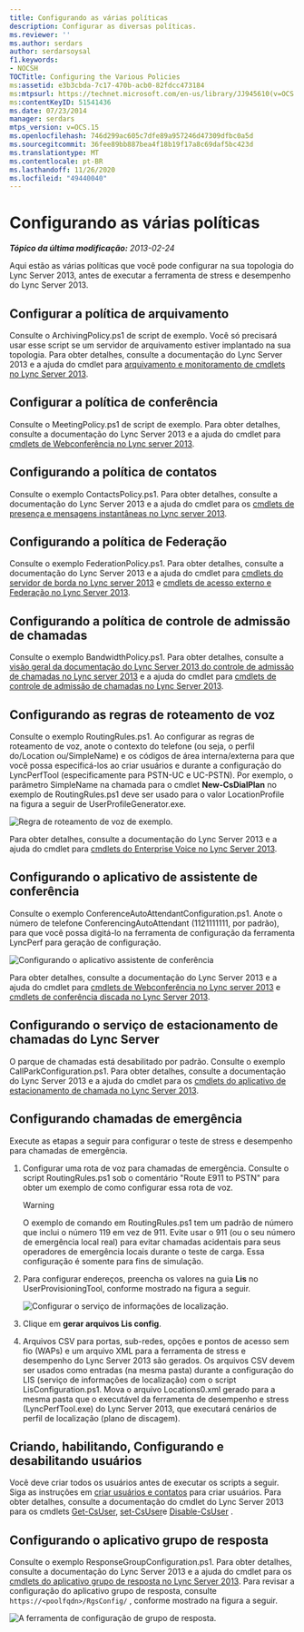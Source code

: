 ```yaml
---
title: Configurando as várias políticas
description: Configurar as diversas políticas.
ms.reviewer: ''
ms.author: serdars
author: serdarsoysal
f1.keywords:
- NOCSH
TOCTitle: Configuring the Various Policies
ms:assetid: e3b3cbda-7c17-470b-acb0-82fdcc473184
ms:mtpsurl: https://technet.microsoft.com/en-us/library/JJ945610(v=OCS.15)
ms:contentKeyID: 51541436
ms.date: 07/23/2014
manager: serdars
mtps_version: v=OCS.15
ms.openlocfilehash: 746d299ac605c7dfe89a957246d47309dfbc0a5d
ms.sourcegitcommit: 36fee89bb887bea4f18b19f17a8c69daf5bc423d
ms.translationtype: MT
ms.contentlocale: pt-BR
ms.lasthandoff: 11/26/2020
ms.locfileid: "49440040"
---
```

# <a name="configuring-the-various-policies"></a>Configurando as várias políticas

<div data-xmlns="http://www.w3.org/1999/xhtml">

<div class="topic" data-xmlns="http://www.w3.org/1999/xhtml" data-msxsl="urn:schemas-microsoft-com:xslt" data-cs="https://msdn.microsoft.com/">

<div data-asp="https://msdn2.microsoft.com/asp">



</div>

<div id="mainSection">

<div id="mainBody">

<span> </span>

_**Tópico da última modificação:** 2013-02-24_

<div>

Aqui estão as várias políticas que você pode configurar na sua topologia do Lync Server 2013, antes de executar a ferramenta de stress e desempenho do Lync Server 2013.

<div>

## <a name="configuring-the-archiving-policy"></a>Configurar a política de arquivamento

Consulte o ArchivingPolicy.ps1 de script de exemplo. Você só precisará usar esse script se um servidor de arquivamento estiver implantado na sua topologia. Para obter detalhes, consulte a documentação do Lync Server 2013 e a ajuda do cmdlet para [arquivamento e monitoramento de cmdlets no Lync Server 2013](https://technet.microsoft.com/library/gg415629\(v=ocs.15\)).

</div>

<div>

## <a name="configuring-the-conferencing-policy"></a>Configurar a política de conferência

Consulte o MeetingPolicy.ps1 de script de exemplo. Para obter detalhes, consulte a documentação do Lync Server 2013 e a ajuda do cmdlet para [cmdlets de Webconferência no Lync server 2013](https://technet.microsoft.com/library/gg415675\(v=ocs.15\)).

</div>

<div>

## <a name="configuring-the-contacts-policy"></a>Configurando a política de contatos

Consulte o exemplo ContactsPolicy.ps1. Para obter detalhes, consulte a documentação do Lync Server 2013 e a ajuda do cmdlet para os [cmdlets de presença e mensagens instantâneas no Lync server 2013](https://technet.microsoft.com/library/gg398611\(v=ocs.15\)).

</div>

<div>

## <a name="configuring-the-federation-policy"></a>Configurando a política de Federação

Consulte o exemplo FederationPolicy.ps1. Para obter detalhes, consulte a documentação do Lync Server 2013 e a ajuda do cmdlet para [cmdlets do servidor de borda no Lync server 2013](https://technet.microsoft.com/library/gg415635\(v=ocs.15\)) e [cmdlets de acesso externo e Federação no Lync Server 2013](https://technet.microsoft.com/library/gg415651\(v=ocs.15\)).

</div>

<div>

## <a name="configuring-the-call-admission-control-policy"></a>Configurando a política de controle de admissão de chamadas

Consulte o exemplo BandwidthPolicy.ps1. Para obter detalhes, consulte a [visão geral da documentação do Lync Server 2013 do controle de admissão de chamadas no Lync server 2013](https://technet.microsoft.com/library/gg398529\(v=ocs.15\)) e a ajuda do cmdlet para [cmdlets de controle de admissão de chamadas no Lync Server 2013](https://technet.microsoft.com/library/gg415676\(v=ocs.15\)).

</div>

<div>

## <a name="configuring-the-voice-routing-rules"></a>Configurando as regras de roteamento de voz

Consulte o exemplo RoutingRules.ps1. Ao configurar as regras de roteamento de voz, anote o contexto do telefone (ou seja, o perfil do/Location ou/SimpleName) e os códigos de área interna/externa para que você possa especificá-los ao criar usuários e durante a configuração do LyncPerfTool (especificamente para PSTN-UC e UC-PSTN). Por exemplo, o parâmetro SimpleName na chamada para o cmdlet **New-CsDialPlan** no exemplo de RoutingRules.ps1 deve ser usado para o valor LocationProfile na figura a seguir de UserProfileGenerator.exe.

![Regra de roteamento de voz de exemplo.](images/JJ945610.9f34d971-4ed0-4a4c-b101-086a91c4578c(OCS.15).jpg "Regra de roteamento de voz de exemplo.")

Para obter detalhes, consulte a documentação do Lync Server 2013 e a ajuda do cmdlet para [cmdlets do Enterprise Voice no Lync Server 2013](https://technet.microsoft.com/library/gg415658\(v=ocs.15\)).

</div>

<div>

## <a name="configuring-conferencing-attendant-application"></a>Configurando o aplicativo de assistente de conferência

Consulte o exemplo ConferenceAutoAttendantConfiguration.ps1. Anote o número de telefone ConferencingAutoAttendant (1121111111, por padrão), para que você possa digitá-lo na ferramenta de configuração da ferramenta LyncPerf para geração de configuração.

![Configurando o aplicativo assistente de conferência](images/JJ945610.0618a22f-27a9-423a-9085-d2bf71e82db6(OCS.15).jpg "Configurando o aplicativo assistente de conferência")

Para obter detalhes, consulte a documentação do Lync Server 2013 e a ajuda do cmdlet para [cmdlets de Webconferência no Lync server 2013](https://technet.microsoft.com/library/gg415675\(v=ocs.15\)) e [cmdlets de conferência discada no Lync Server 2013](https://technet.microsoft.com/library/gg415630\(v=ocs.15\)).

</div>

<div>

## <a name="configuring-lync-server-call-park-service"></a>Configurando o serviço de estacionamento de chamadas do Lync Server

O parque de chamadas está desabilitado por padrão. Consulte o exemplo CallParkConfiguration.ps1. Para obter detalhes, consulte a documentação do Lync Server 2013 e a ajuda do cmdlet para os [cmdlets do aplicativo de estacionamento de chamada no Lync Server 2013](https://technet.microsoft.com/library/gg415639\(v=ocs.15\)).

</div>

<div>

## <a name="configuring-emergency-calls"></a>Configurando chamadas de emergência

Execute as etapas a seguir para configurar o teste de stress e desempenho para chamadas de emergência.

1.  Configurar uma rota de voz para chamadas de emergência. Consulte o script RoutingRules.ps1 sob o comentário "Route E911 to PSTN" para obter um exemplo de como configurar essa rota de voz.
    
    <div>
    

    > [!WARNING]  
    > O exemplo de comando em RoutingRules.ps1 tem um padrão de número que inclui o número 119 em vez de 911. Evite usar o 911 (ou o seu número de emergência local real) para evitar chamadas acidentais para seus operadores de emergência locais durante o teste de carga. Essa configuração é somente para fins de simulação.

    
    </div>

2.  Para configurar endereços, preencha os valores na guia **Lis** no UserProvisioningTool, conforme mostrado na figura a seguir.
    
    ![Configurar o serviço de informações de localização.](images/JJ945610.8ac1faa1-e9f9-40d0-b8b7-b159f4f459f7(OCS.15).jpg "Configurar o serviço de informações de localização.")  

3.  Clique em **gerar arquivos Lis config**.

4.  Arquivos CSV para portas, sub-redes, opções e pontos de acesso sem fio (WAPs) e um arquivo XML para a ferramenta de stress e desempenho do Lync Server 2013 são gerados. Os arquivos CSV devem ser usados como entradas (na mesma pasta) durante a configuração do LIS (serviço de informações de localização) com o script LisConfiguration.ps1. Mova o arquivo Locations0.xml gerado para a mesma pasta que o executável da ferramenta de desempenho e stress (LyncPerfTool.exe) do Lync Server 2013, que executará cenários de perfil de localização (plano de discagem).

</div>

<div>

## <a name="creating-enabling-configuring-and-disabling-users"></a>Criando, habilitando, Configurando e desabilitando usuários

Você deve criar todos os usuários antes de executar os scripts a seguir. Siga as instruções em [criar usuários e contatos](create-users-and-contacts.md) para criar usuários. Para obter detalhes, consulte a documentação do cmdlet do Lync Server 2013 para os cmdlets [Get-CsUser](https://technet.microsoft.com/library/gg398125\(v=ocs.15\)), [set-CsUser](https://technet.microsoft.com/library/gg398510\(v=ocs.15\))e [Disable-CsUser](https://technet.microsoft.com/library/gg398747\(v=ocs.15\)) .

</div>

<div>

## <a name="configuring-response-group-application"></a>Configurando o aplicativo grupo de resposta

Consulte o exemplo ResponseGroupConfiguration.ps1. Para obter detalhes, consulte a documentação do Lync Server 2013 e a ajuda do cmdlet para os [cmdlets do aplicativo grupo de resposta no Lync Server 2013](https://technet.microsoft.com/library/gg415654\(v=ocs.15\)). Para revisar a configuração do aplicativo grupo de resposta, consulte `https://<poolfqdn>/RgsConfig/` , conforme mostrado na figura a seguir.

![A ferramenta de configuração de grupo de resposta.](images/JJ945610.480a9440-2283-4533-98f8-86daaab4781c(OCS.15).jpg "A ferramenta de configuração de grupo de resposta.")

</div>

</div>

</div>

<span> </span>

</div>

</div>

</div>

